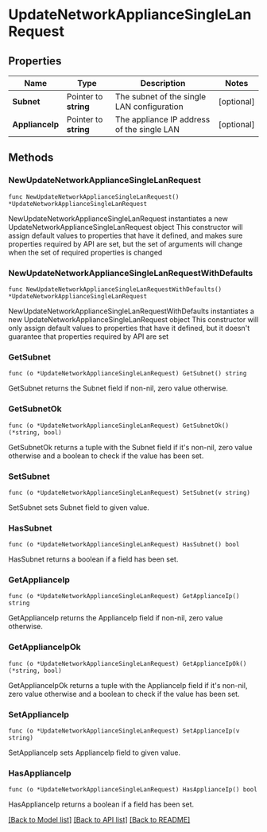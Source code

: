 # UpdateNetworkApplianceSingleLanRequest

## Properties

Name | Type | Description | Notes
------------ | ------------- | ------------- | -------------
**Subnet** | Pointer to **string** | The subnet of the single LAN configuration | [optional] 
**ApplianceIp** | Pointer to **string** | The appliance IP address of the single LAN | [optional] 

## Methods

### NewUpdateNetworkApplianceSingleLanRequest

`func NewUpdateNetworkApplianceSingleLanRequest() *UpdateNetworkApplianceSingleLanRequest`

NewUpdateNetworkApplianceSingleLanRequest instantiates a new UpdateNetworkApplianceSingleLanRequest object
This constructor will assign default values to properties that have it defined,
and makes sure properties required by API are set, but the set of arguments
will change when the set of required properties is changed

### NewUpdateNetworkApplianceSingleLanRequestWithDefaults

`func NewUpdateNetworkApplianceSingleLanRequestWithDefaults() *UpdateNetworkApplianceSingleLanRequest`

NewUpdateNetworkApplianceSingleLanRequestWithDefaults instantiates a new UpdateNetworkApplianceSingleLanRequest object
This constructor will only assign default values to properties that have it defined,
but it doesn't guarantee that properties required by API are set

### GetSubnet

`func (o *UpdateNetworkApplianceSingleLanRequest) GetSubnet() string`

GetSubnet returns the Subnet field if non-nil, zero value otherwise.

### GetSubnetOk

`func (o *UpdateNetworkApplianceSingleLanRequest) GetSubnetOk() (*string, bool)`

GetSubnetOk returns a tuple with the Subnet field if it's non-nil, zero value otherwise
and a boolean to check if the value has been set.

### SetSubnet

`func (o *UpdateNetworkApplianceSingleLanRequest) SetSubnet(v string)`

SetSubnet sets Subnet field to given value.

### HasSubnet

`func (o *UpdateNetworkApplianceSingleLanRequest) HasSubnet() bool`

HasSubnet returns a boolean if a field has been set.

### GetApplianceIp

`func (o *UpdateNetworkApplianceSingleLanRequest) GetApplianceIp() string`

GetApplianceIp returns the ApplianceIp field if non-nil, zero value otherwise.

### GetApplianceIpOk

`func (o *UpdateNetworkApplianceSingleLanRequest) GetApplianceIpOk() (*string, bool)`

GetApplianceIpOk returns a tuple with the ApplianceIp field if it's non-nil, zero value otherwise
and a boolean to check if the value has been set.

### SetApplianceIp

`func (o *UpdateNetworkApplianceSingleLanRequest) SetApplianceIp(v string)`

SetApplianceIp sets ApplianceIp field to given value.

### HasApplianceIp

`func (o *UpdateNetworkApplianceSingleLanRequest) HasApplianceIp() bool`

HasApplianceIp returns a boolean if a field has been set.


[[Back to Model list]](../README.md#documentation-for-models) [[Back to API list]](../README.md#documentation-for-api-endpoints) [[Back to README]](../README.md)



